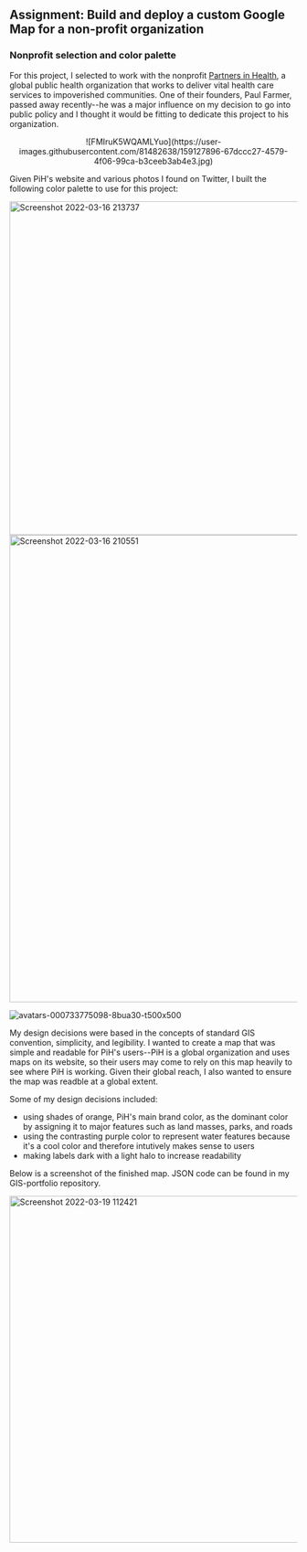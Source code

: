 ## Assignment: Build and deploy a custom Google Map for a non-profit organization

### Nonprofit selection and color palette
For this project, I selected to work with the nonprofit [Partners in Health](https://www.pih.org/), a global public health organization that works to deliver vital health care services to impoverished communities. One of their founders, Paul Farmer, passed away recently--he was a major influence on my decision to go into public policy and I thought it would be fitting to dedicate this project to his organization.

<div align="center">![FMIruK5WQAMLYuo](https://user-images.githubusercontent.com/81482638/159127896-67dccc27-4579-4f06-99ca-b3ceeb3ab4e3.jpg)</div>

Given PiH's website and various photos I found on Twitter, I built the following color palette to use for this project:

<img width="584" alt="Screenshot 2022-03-16 213737" src="https://user-images.githubusercontent.com/81482638/159127918-48127b0c-e9a0-441b-8c35-0313f9a23006.png">

<img width="818" alt="Screenshot 2022-03-16 210551" src="https://user-images.githubusercontent.com/81482638/159127907-01a2d4f5-f1e1-4034-bd0f-96d3a49e7469.png">

![avatars-000733775098-8bua30-t500x500](https://user-images.githubusercontent.com/81482638/159127910-ee22ecfb-e61a-4324-a7ce-032092e98c86.jpg)

My design decisions were based in the concepts of standard GIS convention, simplicity, and legibility. I wanted to create a map that was simple and readable for PiH's users--PiH is a global organization and uses maps on its website, so their users may come to rely on this map heavily to see where PiH is working. Given their global reach, I also wanted to ensure the map was readble at a global extent. 

Some of my design decisions included:
+ using shades of orange, PiH's main brand color, as the dominant color by assigning it to major features such as land masses, parks, and roads
+ using the contrasting purple color to represent water features because it's a cool color and therefore intutively makes sense to users
+ making labels dark with a light halo to increase readability

Below is a screenshot of the finished map. JSON code can be found in my GIS-portfolio repository.

<img width="607" alt="Screenshot 2022-03-19 112421" src="https://user-images.githubusercontent.com/81482638/159127931-8c6ea8c4-8066-46b4-8fd8-007a44416e91.png">
